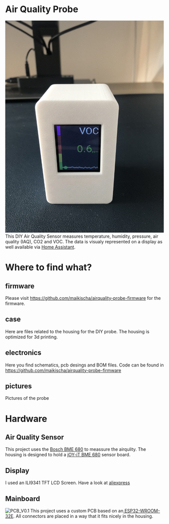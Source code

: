 # Air Quality Probe
![Front](/pictures/case_front.jpg)
This DIY Air Quality Sensor measures temperature, humidity, pressure, air quality (IAQ), CO2 and VOC.
The data is visualy represented on a display as well available via [Home Assistant](https://www.home-assistant.io).

# Where to find what?
## firmware
Please visit https://github.com/maikischa/airquality-probe-firmware for the firmware.
## case
Here are files related to the housing for the DIY probe. The housing is optimized for 3d printing.
## electronics
Here you find schematics, pcb desings and BOM files.
Code can be found in https://github.com/maikischa/airquality-probe-firmware
## pictures
Pictures of the probe

# Hardware
## Air Quality Sensor
This project uses the [Bosch BME 680](https://www.bosch-sensortec.com/products/environmental-sensors/gas-sensors/bme680/) to meassure the airqulity. The housing is designed to hold a [jOY-iT BME 680](https://www.joy-it.net/de/products/SEN-BME680) sensor board.
## Display
I used an ILI9341 TFT LCD Screen. Have a look at [aliexpress](https://www.aliexpress.com/af/Ili9341.html)
## Mainboard
![PCB_V0.1](pictures/pcb_v0.1.png)
This project uses a custom PCB based on an[ ESP32-WROOM-32E](https://www.espressif.com/sites/default/files/documentation/esp32-wroom-32e_esp32-wroom-32ue_datasheet_en.pdf). All connectors are placed in a way that it fits nicely in the housing.